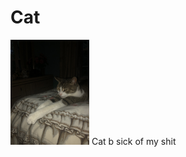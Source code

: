 # Cat
<img src="https://raw.githubusercontent.com/Zmwang622/zmwang622/master/IMG_5591.jpg" width = "25%">
Cat b sick of my shit
